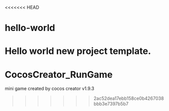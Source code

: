 <<<<<<< HEAD
# hello-world
Hello world new project template.
=======
# CocosCreator_RunGame
mini game created by cocos creator v1.9.3
>>>>>>> 2ac52dea17ebb158ce0b4267038bbb3e7397b5b7
